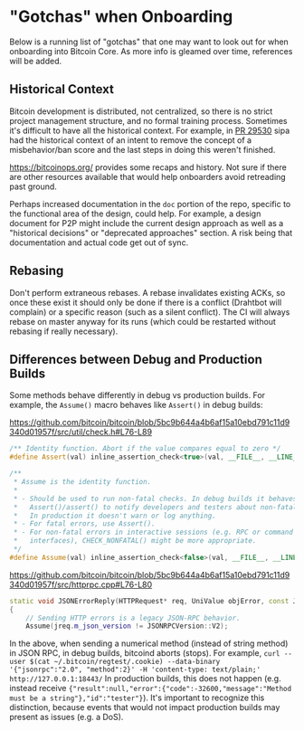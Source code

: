 # "Gotchas" when Onboarding
Below is a running list of "gotchas" that one may want to look out for when onboarding into Bitcoin Core.  As more info is gleamed over time, references will be added.

## Historical Context
Bitcoin development is distributed, not centralized, so there is no strict project management structure, and no formal training process.  Sometimes it's difficult to have all the historical context.  For example, in [PR 29530](https://github.com/bitcoin/bitcoin/pull/29530#issuecomment-1978887560) sipa had the historical context of an intent to remove the concept of a misbehavior/ban score and the last steps in doing this weren't finished.

https://bitcoinops.org/ provides some recaps and history.  Not sure if there are other resources available that would help onboarders avoid retreading past ground.

Perhaps increased documentation in the `doc` portion of the repo, specific to the functional area of the design, could help.  For example, a design document for P2P might include the current design approach as well as a "historical decisions" or "deprecated approaches" section.  A risk being that documentation and actual code get out of sync.

## Rebasing
Don't perform extraneous rebases.  A rebase invalidates existing ACKs, so once these exist it should only be done if there is a conflict (Drahtbot will complain) or a specific reason (such as a silent conflict). The CI will always rebase on master anyway for its runs (which could be restarted without rebasing if really necessary).

## Differences between Debug and Production Builds
Some methods behave differently in debug vs production builds.
For example, the `Assume()` macro behaves like `Assert()` in debug builds:

https://github.com/bitcoin/bitcoin/blob/5bc9b644a4b6af15a10ebd791c11d9340d01957f/src/util/check.h#L76-L89
```c++
/** Identity function. Abort if the value compares equal to zero */
#define Assert(val) inline_assertion_check<true>(val, __FILE__, __LINE__, __func__, #val)

/**
 * Assume is the identity function.
 *
 * - Should be used to run non-fatal checks. In debug builds it behaves like
 *   Assert()/assert() to notify developers and testers about non-fatal errors.
 *   In production it doesn't warn or log anything.
 * - For fatal errors, use Assert().
 * - For non-fatal errors in interactive sessions (e.g. RPC or command line
 *   interfaces), CHECK_NONFATAL() might be more appropriate.
 */
#define Assume(val) inline_assertion_check<false>(val, __FILE__, __LINE__, __func__, #val)
```

https://github.com/bitcoin/bitcoin/blob/5bc9b644a4b6af15a10ebd791c11d9340d01957f/src/httprpc.cpp#L76-L80
```c++
static void JSONErrorReply(HTTPRequest* req, UniValue objError, const JSONRPCRequest& jreq)
{
    // Sending HTTP errors is a legacy JSON-RPC behavior.
    Assume(jreq.m_json_version != JSONRPCVersion::V2);

```

In the above, when sending a numerical method (instead of string method) in JSON RPC, in debug builds, bitcoind aborts (stops).  For example, `curl --user $(cat ~/.bitcoin/regtest/.cookie) --data-binary '{"jsonrpc":"2.0", "method":2}' -H 'content-type: text/plain;' http://127.0.0.1:18443/`
In production builds, this does not happen (e.g. instead receive `{"result":null,"error":{"code":-32600,"message":"Method must be a string"},"id":"tester"}`).  It's important to recognize this distinction, because events that would not impact production builds may present as issues (e.g. a DoS).
